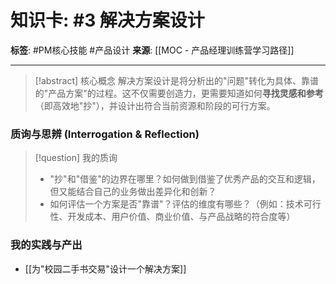 # 知识卡: #3 解决方案设计

**标签**: #PM核心技能 #产品设计
**来源**: [[MOC - 产品经理训练营学习路径]]

---

> [!abstract] 核心概念
> 解决方案设计是将分析出的"问题"转化为具体、靠谱的"产品方案"的过程。这不仅需要创造力，更需要知道如何**寻找灵感和参考**（即高效地"抄"），并设计出符合当前资源和阶段的可行方案。

### 质询与思辨 (Interrogation & Reflection)
> [!question] 我的质询
> - "抄"和"借鉴"的边界在哪里？如何做到借鉴了优秀产品的交互和逻辑，但又能结合自己的业务做出差异化和创新？
> - 如何评估一个方案是否"靠谱"？评估的维度有哪些？（例如：技术可行性、开发成本、用户价值、商业价值、与产品战略的符合度等）

### 我的实践与产出
- [[为"校园二手书交易"设计一个解决方案]]